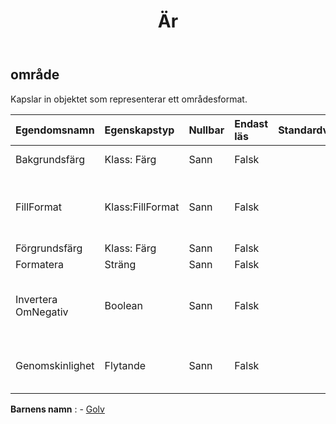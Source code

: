 ﻿---
title: Är
second_title: Aspose.Cells Cloud Documen
type: docs
url: /sv/specification/model/area/
description: "Aspose.Cells Molnmodellspecifikation: Område. Hantera enkelt Excel och andra kalkylarksdokument med funktioner som att öppna, generera, redigera, dela, slå samman, jämföra och konvertera"
kwords: Excel, Office, Kalkylblad, Cloud REST API, Area
weight: 50
---
## **område**

 Kapslar in objektet som representerar ett områdesformat.

| Egendomsnamn| Egenskapstyp| Nullbar| Endast läs| Standardvärde| Beskrivning|
|:- |:- |:- |:- |:- |:- |
| Bakgrundsfärg| Klass: Färg| Sann| Falsk|| Hämtar eller ställer in bakgrunden för .|
| FillFormat| Klass:FillFormat| Sann| Falsk|| Representerar ett objekt som innehåller fyllningsformateringsegenskaper för det angivna diagrammet eller formen.|
| Förgrundsfärg| Klass: Färg| Sann| Falsk|| Får eller sätter förgrunden.|
| Formatera| Sträng| Sann| Falsk|||
| Invertera OmNegativ| Boolean| Sann| Falsk|| Om egenskapen är sann och värdet på diagrampunkten är ett negativt tal, kommer förgrundsfärgen och bakgrundsfärgen att bytas ut.|
| Genomskinlighet| Flytande| Sann| Falsk|| Returnerar eller ställer in graden av transparens för området som ett värde från 0,0 (opak) till 1,0 (ren).|

**Barnens namn** : 
	-  [Golv](floor) 
